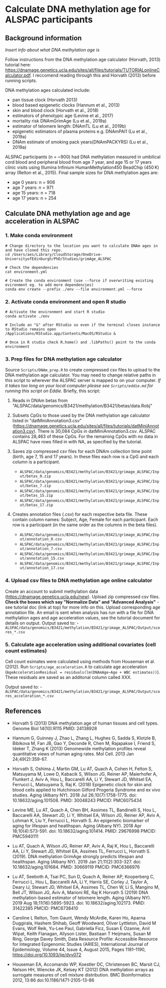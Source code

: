 # Calculate DNA methylation age for ALSPAC participants

## Background information
*Insert info about what DNA methylation age is*

Follow instructions from the DNA methylation age calculator (Horvath, 2013) tutorial here: https://dnamage.genetics.ucla.edu/sites/all/files/tutorials/TUTORIALonlineCalculator.pdf. I reccomend reading through this and Horvath (2013) before running scripts.

DNA methylation ages calculated include:
- pan tissue clock (Horvath 2013)
- blood based epigenetic clocks (Hannum et al., 2013)
- skin and blood clock (Horvath et al., 2018)
- estimators of phenotypic age (Levine et al., 2017)
- mortality risk DNAmGrimAge (Lu et al., 2019a)
- estimator of telomere length: DNAmTL (Lu et al., 2019b)
- epigenetic estimators of plasma proteins e.g. DNAmPAI1 (Lu et al., 2019a)
-  DNAm estimate of smoking pack years(DNAmPACKYRS) (Lu et al., 2019a)

ALSPAC participants (n = ~900) had DNA methylation measured in umbilical cord blood and peripheral blood from age 7 year, and age 15 or 17 years clinic visits using Illumina Infinium HumanMethylation450 BeadChip (450 K) array (Relton et al., 2015). Final sample sizes for DNA methylation ages are:
- age 0 years: n = 906
- age 7 years: n = 971
- age 15 years: n = 718
- age 17 years: n = 254

## Calculate DNA methylation age and age acceleration in ALSPAC
### 1. Make conda environment
```
# Change directory to the location you want to calculate DNAm ages in and have cloned this repo.
cd /Users/aes/Library/CloudStorage/OneDrive-UniversityofEdinburgh/PhD/Studies/grimAge_ALSPAC

# Check the dependencies
cat environment.yml

# Create the conda environment (use --force if overwriting existing evironment eg. to add more dependencies)
conda env create --prefix ./env --file environment.yml --force
```

### 2. Activate conda environment and open R studio
```
# Activate the environment and start R studio
conda activate ./env

# Include an "&" after RStudio so even if the terminal closes instance to RStudio remains open
/Applications/RStudio.app/Contents/MacOS/RStudio & 

# Once in R studio check R.home() and .libPaths() point to the conda environment
```

### 3. Prep files for DNA methylation age calculator
Source `Scripts/DNAm_prep.R` to create compressed csv files to upload to the DNA methylation age calculator. You may need to change relative paths in this script to wherever the ALSPAC server is mapped to on your computer. *If it takes too long on your local computer please see `Scripts/eddie.md` for running this script on Eddie.*
Briefly, this script:
1. Reads in DNAm betas from "ALSPAC/data/genomics/B3421/methylation/B3421/betas/data.Robj"
2. Subsets CpGs to those used by the DNA methylation age calculator listed in "datMiniAnnotation3.csv" (https://dnamage.genetics.ucla.edu/sites/all/files/tutorials/datMiniAnnotation3.csv). There is 30,084 CpGs in datMiniAnnotation3.csv. ALSPAC contains 28,463 of these CpGs. For the remaining CpGs with no data in ALSPAC have rows filled in with NA, as specified by the tutorial.
3. Saves zip compressed csv files for each DNAm collection time point (birth, age 7, 15 and 17 years). In these files each row is a CpG and each column is a participant.
    - `ALSPAC/data/genomics/B3421/methylation/B3421/grimage_ALSPAC/Input/betas_0.zip`
    - `ALSPAC/data/genomics/B3421/methylation/B3421/grimage_ALSPAC/Input/betas_7.zip`
    - `ALSPAC/data/genomics/B3421/methylation/B3421/grimage_ALSPAC/Input/betas_15.zip`
    - `ALSPAC/data/genomics/B3421/methylation/B3421/grimage_ALSPAC/Input/betas_17.zip`
    
4. Creates annotation files (.csv) for each respective beta file. These contain column names: Subject, Age, Female for each participant. Each row is a participant (in the same order as the columns in the beta files).
    - `ALSPAC/data/genomics/B3421/methylation/B3421/grimage_ALSPAC/Input/annotation_0.csv`
    - `ALSPAC/data/genomics/B3421/methylation/B3421/grimage_ALSPAC/Input/annotation_7.csv`
    - `ALSPAC/data/genomics/B3421/methylation/B3421/grimage_ALSPAC/Input/annotation_15.csv`
    - `ALSPAC/data/genomics/B3421/methylation/B3421/grimage_ALSPAC/Input/annotation_17.csv`

### 4. Upload csv files to DNA methylation age online calculator
Create an account to submit methylation data (https://dnamage.genetics.ucla.edu/new). Upload zip compressed csv files. **Check the boxes which say "Normalize Data" and "Advanced Analysis"** - see tutorial doc (link at top) for more info on this. Upload corresponding age annotation file. An email is sent when analysis has run with a file for DNA methylation ages and age acceleration values, see the tutorial document for details on output.
Output saved to:
    - `ALSPAC/data/genomics/B3421/methylation/B3421/grimage_ALSPAC/Output/scores_*.csv`

### 5. Calculate age acceleration using additional covariates (cell count estimates)
Cell count esimates were calculated using methods from Houseman et al. (2012). Run `Scripts/age_acceleration.R` to calculate age acceleration (`AgeAccelerationResidual = residuals(lm(DNAmAge~Age + WBC estimates))`). These residuals are saved as an additonal column called XXX.

Output saved to:
    - `ALSPAC/data/genomics/B3421/methylation/B3421/grimage_ALSPAC/Output/scores_acceleration_*.csv`

## References
- Horvath S (2013) DNA methylation age of human tissues and cell types. Genome Biol
14(10):R115 PMID: 24138928

- Hannum G, Guinney J, Zhao L, Zhang L, Hughes G, Sadda S, Klotzle B, Bibikova M, Fan
JB, Gao Y, Deconde R, Chen M, Rajapakse I, Friend S, Ideker T, Zhang K (2013) Genomewide methylation profiles reveal quantitative views of human aging rates. Mol Cell. 2013
Jan 24;49(2):359-67.

- Horvath S, Oshima J, Martin GM, Lu AT, Quach A, Cohen H, Felton S, Matsuyama M,
Lowe D, Kabacik S, Wilson JG, Reiner AP, Maierhofer A, Flunkert J, Aviv A, Hou L,
Baccarelli AA, Li Y, Stewart JD, Whitsel EA, Ferrucci L, Matsuyama S, Raj K. (2018)
Epigenetic clock for skin and blood cells applied to Hutchinson Gilford Progeria Syndrome
and ex vivo studies. Aging (Albany NY). 2018 Jul 26;10(7):1758-1775. doi:
10.18632/aging.101508. PMID: 30048243 PMCID: PMC6075434

- Levine ME, Lu AT, Quach A, Chen BH, Assimes TL, Bandinelli S, Hou L, Baccarelli AA,
Stewart JD, Li Y, Whitsel EA, Wilson JG, Reiner AP, Aviv A, Lohman K, Liu Y, Ferrucci
L, Horvath S. An epigenetic biomarker of aging for lifespan and healthspan. Aging (Albany
NY). 2018 Apr 18;10(4):573-591. doi: 10.18632/aging.101414. PMID: 29676998 PMCID:
PMC5940111

- Lu AT, Quach A, Wilson JG, Reiner AP, Aviv A, Raj K, Hou L, Baccarelli AA, Li Y,
Stewart JD, Whitsel EA, Assimes TL, Ferrucci L, Horvath S. (2019). DNA methylation
GrimAge strongly predicts lifespan and healthspan. Aging (Albany NY). 2019 Jan
21;11(2):303-327. doi: 10.18632/aging.101684. PMID: 30669119 PMCID: PMC6366976

- Lu AT, Seeboth A, Tsai PC, Sun D, Quach A, Reiner AP, Kooperberg C, Ferrucci L, Hou
L, Baccarelli AA, Li Y, Harris SE, Corley J, Taylor A, Deary IJ, Stewart JD, Whitsel EA,
Assimes TL, Chen W, Li S, Mangino M, Bell JT, Wilson JG, Aviv A, Marioni RE, Raj K
Horvath S (2019) DNA methylation-based estimator of telomere length. Aging (Albany
NY). 2019 Aug 18;11(16):5895-5923. doi: 10.18632/aging.102173. PMID: 31422385
PMCID: PMC6738410

- Caroline L Relton, Tom Gaunt, Wendy McArdle, Karen Ho, Aparna Duggirala, Hashem Shihab, Geoff Woodward, Oliver Lyttleton, David M Evans, Wolf Reik, Yu-Lee Paul, Gabriella Ficz, Susan E Ozanne, Anil Wipat, Keith Flanagan, Allyson Lister, Bastiaan T Heijmans, Susan M Ring, George Davey Smith, Data Resource Profile: Accessible Resource for Integrated Epigenomic Studies (ARIES), International Journal of Epidemiology, Volume 44, Issue 4, August 2015, Pages 1181–1190, https://doi.org/10.1093/ije/dyv072

- Houseman EA, Accomando WP, Koestler DC, Christensen BC, Marsit CJ, Nelson HH,
Wiencke JK, Kelsey KT (2012) DNA methylation arrays as surrogate measures of cell
mixture distribution. BMC Bioinformatics 2012, 13:86 doi:10.1186/1471-2105-13-86



